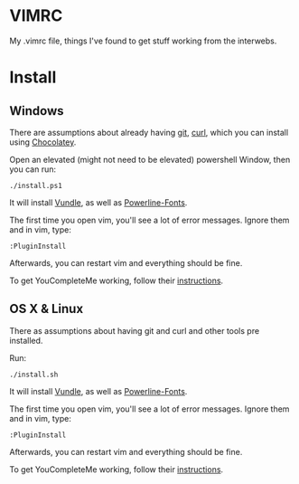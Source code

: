 VIMRC
=====
My .vimrc file, things I've found to get stuff working from the interwebs.

Install
=======
Windows
-------
There are assumptions about already having [git](https://git-scm.com/), [curl](https://curl.haxx.se/), which you can install using [Chocolatey](https://chocolatey.org/).


Open an elevated (might not need to be elevated) powershell Window, then you can run:
```
./install.ps1
```

It will install [Vundle](https://github.com/VundleVim/Vundle.vim), as well as [Powerline-Fonts](https://github.com/powerline/fonts).

The first time you open vim, you'll see a lot of error messages. Ignore them and in vim, type:
```
:PluginInstall
```
Afterwards, you can restart vim and everything should be fine.

To get YouCompleteMe working, follow their [instructions](https://github.com/Valloric/YouCompleteMe#installation).

OS X & Linux
------------
There as assumptions about having git and curl and other tools pre installed.

Run:
```
./install.sh
```

It will install [Vundle](https://github.com/VundleVim/Vundle.vim), as well as [Powerline-Fonts](https://github.com/powerline/fonts).

The first time you open vim, you'll see a lot of error messages. Ignore them and in vim, type:
```
:PluginInstall
```
Afterwards, you can restart vim and everything should be fine.

To get YouCompleteMe working, follow their [instructions](https://github.com/Valloric/YouCompleteMe#installation).
